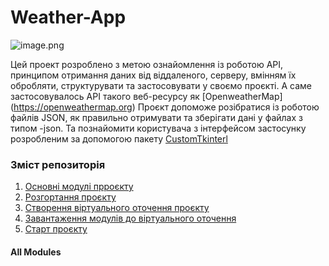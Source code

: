 # Weather-App

![image.png](static/icon/big_screen.png)

Цей проект розроблено з метою ознайомлення із роботою АРІ, принципом отримання даних від віддаленого, серверу, вмінням їх обробляти, структурувати та застосовувати у своємо проєкті. А саме застосовувалось
API такого веб-ресурсу як [OpenweatherMap] (https://openweathermap.org)
Проєкт допоможе розібратися із роботою файлів JSON, як правильно
отримувати
та зберігати дані у файлах з типом -json. Та познайомити
користувача з інтерфейсом застосунку розробленим за допомогою пакету
[CustomTkinterl](https://customtkinter.tomschimansky.com)

### Зміст репозиторія
   1. [Основні модулі прроєкту](#all-modules)
   2. [Розгортання проєкту](#download-project)
   3. [Створення віртуального оточення проєкту](#create-venv)
   4. [Завантаження модулів до віртуального оточення](#download-modules-venv)
   5. [Старт проєкту](#start-project)

#### All Modules


